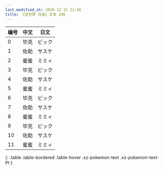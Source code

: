 ```yaml
---
last_modified_at: 2020-12-15 22:48
title: 《宝可梦 白金》文本 206
---
```

| 编号 | 中文 | 日文 |
| ---- | ---- | ---- |
| 0 | 毕克 | ビック |
| 1 | 佐助 | サスケ |
| 2 | 蜜蜜 | ミミィ |
| 3 | 毕克 | ビック |
| 4 | 佐助 | サスケ |
| 5 | 蜜蜜 | ミミィ |
| 6 | 毕克 | ビック |
| 7 | 佐助 | サスケ |
| 8 | 蜜蜜 | ミミィ |
| 9 | 毕克 | ビック |
| 10 | 佐助 | サスケ |
| 11 | 蜜蜜 | ミミィ |
{: .table .table-bordered .table-hover .xz-pokemon-text .xz-pokemon-text-Pt }